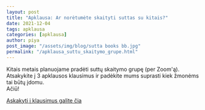 ```yaml
---
layout: post
title: "Apklausa: Ar norėtumėte skaityti suttas su kitais?"
date: 2021-12-04
tags: apklausa
categories: [apklausa]
author: piya
post_image: "/assets/img/blog/sutta books bb.jpg"
permalink: "/apklausa_suttu_skaitymo_grupe.html"
---
```

Kitais metais planuojame pradėti suttų skaitymo grupę (per Zoom'ą). Аtsakykite į 3 apklausos klausimus ir padėkite mums suprasti kiek žmonėms tai būtų įdomu.\
Ačiū!

[Askakyti į klausimus galite čia](https://poll.app.do/sutta-class)